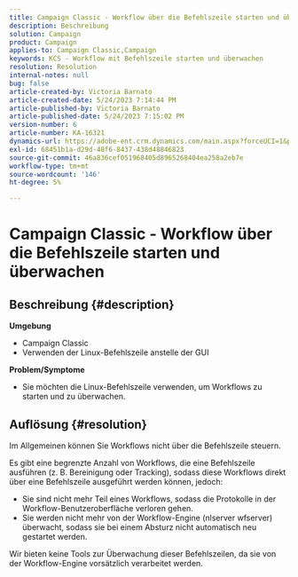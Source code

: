 ```yaml
---
title: Campaign Classic - Workflow über die Befehlszeile starten und überwachen
description: Beschreibung
solution: Campaign
product: Campaign
applies-to: Campaign Classic,Campaign
keywords: KCS - Workflow mit Befehlszeile starten und überwachen
resolution: Resolution
internal-notes: null
bug: false
article-created-by: Victoria Barnato
article-created-date: 5/24/2023 7:14:44 PM
article-published-by: Victoria Barnato
article-published-date: 5/24/2023 7:15:02 PM
version-number: 6
article-number: KA-16321
dynamics-url: https://adobe-ent.crm.dynamics.com/main.aspx?forceUCI=1&pagetype=entityrecord&etn=knowledgearticle&id=79b3a63a-67fa-ed11-8849-6045bd006b3d
exl-id: 68451b1a-d29d-48f6-8437-438d48846823
source-git-commit: 46a836cef051968405d8965268404ea258a2eb7e
workflow-type: tm+mt
source-wordcount: '146'
ht-degree: 5%

---
```


# Campaign Classic - Workflow über die Befehlszeile starten und überwachen

## Beschreibung {#description}

<b>Umgebung</b>
- Campaign Classic
- Verwenden der Linux-Befehlszeile anstelle der GUI

<b>Problem/Symptome</b>
- Sie möchten die Linux-Befehlszeile verwenden, um Workflows zu starten und zu überwachen.



## Auflösung {#resolution}


Im Allgemeinen können Sie Workflows nicht über die Befehlszeile steuern.

Es gibt eine begrenzte Anzahl von Workflows, die eine Befehlszeile ausführen (z. B. Bereinigung oder Tracking), sodass diese Workflows direkt über eine Befehlszeile ausgeführt werden können, jedoch:

- Sie sind nicht mehr Teil eines Workflows, sodass die Protokolle in der Workflow-Benutzeroberfläche verloren gehen.
- Sie werden nicht mehr von der Workflow-Engine (nlserver wfserver) überwacht, sodass sie bei einem Absturz nicht automatisch neu gestartet werden.


Wir bieten keine Tools zur Überwachung dieser Befehlszeilen, da sie von der Workflow-Engine vorsätzlich verarbeitet werden.
